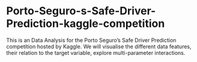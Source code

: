 # Porto-Seguro-s-Safe-Driver-Prediction-kaggle-competition
This is an Data Analysis for the Porto Seguro’s Safe Driver Prediction competition hosted by Kaggle. We will visualise the different data features, their relation to the target variable, explore multi-parameter interactions.
